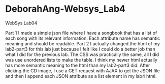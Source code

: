 # DeborahAng-Websys_Lab4
WebSys Lab04

Part 1
I made a simple json file where I have a songbook that has a list of each song with its relevant information. Each attribute name has semantic meaning and should be readable.
Part 2
I actually changed the html of my lab2-part3 for this lab just because I felt like I could do a better job than what I did for the previous lab. The CSS was practically the same, all I did was use unordered lists to make the table. I think my newer html actually has more semantic meaning to the html than my lab2-part3 did. After clicking the CD image, I use a GET request with AJAX to get the JSON file and then I append each JSON attribute as a list element in my lab4 html.
